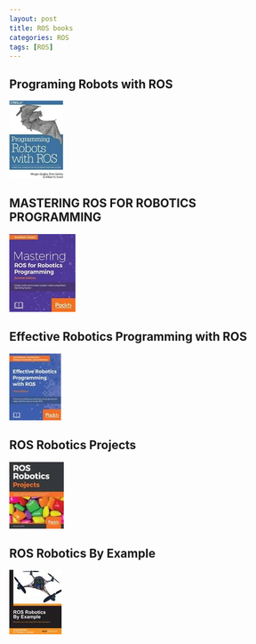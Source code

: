 ```yaml
---
layout: post
title: ROS books
categories: ROS
tags: [ROS]
---
```


## Programing Robots with ROS
![](/images/2018-11-22-22-25-30.png)

## MASTERING ROS FOR ROBOTICS PROGRAMMING
![](/images/2018-11-22-22-34-50.png)

## Effective Robotics Programming with ROS

![](/images/2018-11-22-22-29-00.png)

## ROS Robotics Projects
![](/images/2018-11-22-22-29-24.png)

## ROS Robotics By Example
![](/images/2018-11-22-22-33-49.png)